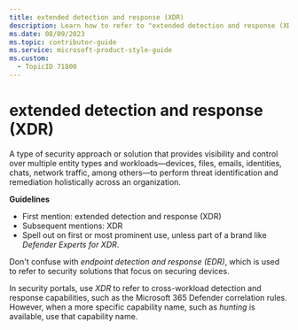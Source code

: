 ```yaml
---
title: extended detection and response (XDR)
description: Learn how to refer to "extended detection and response (XDR)" in your content.
ms.date: 08/09/2023
ms.topic: contributor-guide
ms.service: microsoft-product-style-guide
ms.custom:
  - TopicID 71800
---
```



# extended detection and response (XDR)

A type of security approach or solution that provides visibility and control over multiple entity types and workloads—devices, files, emails, identities, chats, network traffic, among others—to perform threat identification and remediation holistically across an organization.

**Guidelines**

- First mention: extended detection and response (XDR)
- Subsequent mentions: XDR 
- Spell out on first or most prominent use, unless part of a brand like *Defender Experts for XDR*. 

Don't confuse with *endpoint detection and response (EDR)*, which is used to refer to security solutions that focus on securing devices. 

In security portals, use *XDR* to refer to cross-workload detection and response capabilities, such as the Microsoft 365 Defender correlation rules. However, when a more specific capability name, such as *hunting* is available, use that capability name.

